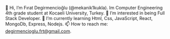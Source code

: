 👋 Hi, I’m Fırat Degirmencioğlu (@mekanik1kukla). Im Computer Engineering 4th grade student at Kocaeli University, Turkey.
👀 I’m interested in being Full Stack Developer.
🌱 I’m currently learning Html, Css, JavaScript, React, MongoDb, Express, Nodejs.
📫 How to reach me: degirmencioglu.frt@gmail.com.
